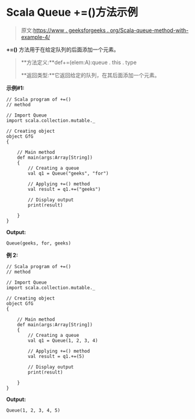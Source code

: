 # Scala Queue +=()方法示例

> 原文:[https://www . geeksforgeeks . org/Scala-queue-method-with-example-4/](https://www.geeksforgeeks.org/scala-queue-method-with-example-4/)

**+=()** 方法用于在给定队列的后面添加一个元素。

> **方法定义:**def+=(elem:A):queue . this . type
> 
> **返回类型:**它返回给定的队列，在其后面添加一个元素。

**示例#1:**

```
// Scala program of +=() 
// method 

// Import Queue  
import scala.collection.mutable._

// Creating object 
object GfG 
{ 

    // Main method 
    def main(args:Array[String]) 
    { 
        // Creating a queue 
        val q1 = Queue("geeks", "for") 

        // Applying +=() method 
        val result = q1.+=("geeks")

        // Display output
        print(result)   

    } 
} 
```

**Output:**

```
Queue(geeks, for, geeks)

```

**例 2:**

```
// Scala program of +=() 
// method 

// Import Queue  
import scala.collection.mutable._

// Creating object 
object GfG 
{ 

    // Main method 
    def main(args:Array[String]) 
    { 
        // Creating a queue 
        val q1 = Queue(1, 2, 3, 4) 

        // Applying +=() method 
        val result = q1.+=(5)

        // Display output
        print(result)   

    } 
} 
```

**Output:**

```
Queue(1, 2, 3, 4, 5)

```